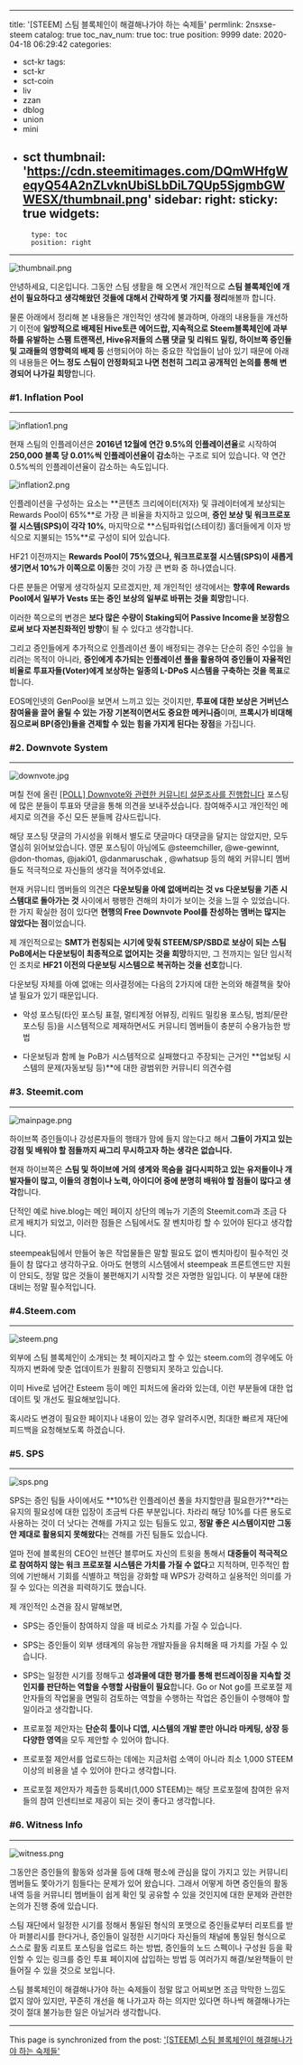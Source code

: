 
---
title: '[STEEM] 스팀 블록체인이 해결해나가야 하는 숙제들'
permlink: 2nsxse-steem
catalog: true
toc_nav_num: true
toc: true
position: 9999
date: 2020-04-18 06:29:42
categories:
- sct-kr
tags:
- sct-kr
- sct-coin
- liv
- zzan
- dblog
- union
- mini
- sct
thumbnail: 'https://cdn.steemitimages.com/DQmWHfgWeqyQ54A2nZLvknUbiSLbDiL7QUp5SjgmbGWWESX/thumbnail.png'
sidebar:
    right:
        sticky: true
widgets:
    -
        type: toc
        position: right
---


![thumbnail.png](https://cdn.steemitimages.com/DQmWHfgWeqyQ54A2nZLvknUbiSLbDiL7QUp5SjgmbGWWESX/thumbnail.png)

안녕하세요, 디온입니다. 그동안 스팀 생활을 해 오면서 개인적으로 **스팀 블록체인에 개선이 필요하다고 생각해왔던 것들에 대해서 간략하게 몇 가지를 정리**해볼까 합니다. 

물론 아래에서 정리해 본 내용들은 개인적인 생각에 불과하며, 아래의 내용들을 개선하기 이전에 **일방적으로 배제된 Hive토큰 에어드랍, 지속적으로 Steem블록체인에 과부하를 유발하는 스팸 트랜잭션, Hive유저들의 스팸 댓글 및 리워드 밀킹, 하이브쪽 증인들 및 고래들의 영향력의 배제 등** 선행되어야 하는 중요한 작업들이 남아 있기 때문에 아래의 내용들은 **어느 정도 스팀이 안정화되고 나면 천천히 그리고 공개적인 논의를 통해 변경되어 나가길 희망**합니다.

### #1. Inflation Pool
---
![inflation1.png](https://cdn.steemitimages.com/DQmQJCktTFGw4dDuRYdW5iTkge9RF68NTXVPQ9PkKKGed48/inflation1.png)

현재 스팀의 인플레이션은 **2016년 12월에 연간 9.5%의 인플레이션율**로 시작하여 **250,000 블록 당 0.01%씩 인플레이션율이 감소**하는 구조로 되어 있습니다. 약 연간 0.5%씩의 인플레이션율이 감소하는 속도입니다. 

![inflation2.png](https://cdn.steemitimages.com/DQmfH28M64gbhAbm27u4rzFPibcdGNBo3FTjpENe1Rq2kak/inflation2.png)

인플레이션을 구성하는 요소는 **콘텐츠 크리에이터(저자) 및 큐레이터에게 보상되는 Rewards Pool이 65%**로 가장 큰 비율을 차지하고 있으며, **증인 보상 및 워크프로포절 시스템(SPS)이 각각 10%**, 마지막으로 **스팀파워업(스테이킹) 홀더들에게 이자 방식으로 지불되는 15%**로 구성이 되어 있습니다.

HF21 이전까지는 **Rewards Pool이 75%였으나, 워크프로포절 시스템(SPS)이 새롭게 생기면서 10%가 이쪽으로 이동**한 것이 가장 큰 변화 중 하나였습니다.

다른 분들은 어떻게 생각하실지 모르겠지만, 제 개인적인 생각에서는 **향후에 Rewards Pool에서 일부가 Vests 또는 증인 보상의 일부로 바뀌는 것을 희망**합니다.

이러한 쪽으로의 변경은 **보다 많은 수량이 Staking되어 Passive Income을 보장함으로써 보다 자본친화적인 방향**이 될 수 있다고 생각합니다.

그리고 증인들에게 추가적으로 인플레이션 풀이 배정되는 경우는 단순히 증인 수입을 늘리려는 목적이 아니라, **증인에게 추가되는 인플레이션 풀을 활용하여 증인들이 자율적인 비율로 투표자들(Voter)에게 보상하는 일종의 L-DPoS 시스템을 구축하는 것을 목표**로 합니다.

EOS메인넷의 GenPool을 보면서 느끼고 있는 것이지만, **투표에 대한 보상은 거버넌스 참여율을 끌어 올릴 수 있는 가장 기본적이면서도 중요한 메커니즘**이며, **프록시가 비대해짐으로써 BP(증인)들을 견제할 수 있는 힘을 가지게 된다는 장점**을 가집니다.

### #2. Downvote System
---
![downvote.jpg](https://cdn.steemitimages.com/DQmbwkHhQvXn6aaxve52KbmfUu8aUvMKTeBfyU8qSixNJ6V/downvote.jpg)

며칠 전에 올린 [[POLL] Downvote와 관련한 커뮤니티 설문조사를 진행합니다](https://steemit.com/hive-101145/@donekim/poll-downvote) 포스팅에 많은 분들이 투표와 댓글을 통해 의견을 보내주셨습니다. 참여해주시고 개인적인 메세지로 의견을 주신 모든 분들께 감사드립니다.

해당 포스팅 댓글의 가시성을 위해서 별도로 댓글마다 대댓글을 달지는 않았지만, 모두 열심히 읽어보았습니다. 영문 포스팅이 아님에도 @steemchiller, @we-gewinnt, @don-thomas, @jaki01, @danmaruschak , @whatsup 등의 해외 커뮤니티 멤버들도 적극적으로 자신들의 생각을 적어주었네요.

현재 커뮤니티 멤버들의 의견은 **다운보팅을 아예 없애버리는 것 vs 다운보팅을 기존 시스템대로 돌아가는 것** 사이에서 팽팽한 견해의 차이가 보이는 것을 느낄 수 있었습니다. 한 가지 확실한 점이 있다면 **현행의 Free Downvote Pool를 찬성하는 멤버는 많지는 않았다는 점**이었습니다.

제 개인적으로는 **SMT가 런칭되는 시기에 맞춰 STEEM/SP/SBD로 보상이 되는 스팀 PoB에서는 다운보팅이 최종적으로 없어지는 것을 희망**하지만, 그 전까지는 일단 임시적인 조치로 **HF21 이전의 다운보팅 시스템으로 복귀하는 것을 선호**합니다. 

다운보팅 자체를 아예 없애는 의사결정에는 다음의 2가지에 대한 논의와 해결책을 찾아낼 필요가 있기 때문입니다.

- 악성 포스팅(타인 포스팅 표절, 멀티계정 어뷰징, 리워드 밀킹용 포스팅, 범죄/문란 포스팅 등)을 시스템적으로 제재하면서도 커뮤니티 멤버들이 충분히 수용가능한 방법

- 다운보팅과 함께 늘 PoB가 시스템적으로 실패했다고 주장되는 근거인 **업보팅 시스템의 문제(자동보팅 등)**에 대한 광범위한 커뮤니티 의견수렴


### #3. Steemit.com
---

![mainpage.png](https://cdn.steemitimages.com/DQmdeT2pzaJX9vrFpWGMuCyqMKe8it7bip9XFyvdatKkUaX/mainpage.png)

하이브쪽 증인들이나 강성론자들의 행태가 맘에 들지 않는다고 해서 **그들이 가지고 있는 강점 및 배워야 할 점들까지 싸그리 무시하고자 하는 생각은 없습니다.**

현재 하이브쪽은 **스팀 및 하이브에 거의 생계와 목숨을 걸다시피하고 있는 유저들이나 개발자들이 많고, 이들의 경험이나 노력, 아이디어 중에 분명히 배워야 할 점들이 많다고 생각**합니다.

단적인 예로 hive.blog는 메인 페이지 상단의 메뉴가 기존의 Steemit.com과 조금 다르게 배치가 되었고, 이러한 점들은 스팀에서도 잘 벤치마킹 할 수 있어야 된다고 생각합니다. 

steempeak팀에서 만들어 놓은 작업물들은 말할 필요도 없이 벤치마킹이 필수적인 것들이 참 많다고 생각하구요. 아마도 현행의 시스템에서 steempeak 프론트엔드만 지원이 안되도, 정말 많은 것들이 불편해지기 시작할 것은 자명한 일입니다. 이 부분에 대한 대비는 정말 필수적입니다.


### #4.Steem.com
---

![steem.png](https://cdn.steemitimages.com/DQmVWE79YLKhdZNiSWuVAGVmqnLvrGKGXjgshEx9WhREvQD/steem.png)

외부에 스팀 블록체인이 소개되는 첫 페이지라고 할 수 있는 steem.com의 경우에도 아직까지 변화에 맞춘 업데이트가 원활히 진행되지 못하고 있습니다. 

이미 Hive로 넘어간 Esteem 등이 메인 피처드에 올라와 있는데, 이런 부분들에 대한 업데이트 및 개선도 필요해보입니다.

혹시라도 변경이 필요한 페이지나 내용이 있는 경우 알려주시면, 최대한 빠르게 재단에 피드백을 요청해보도록 하겠습니다.


### #5. SPS
---

![sps.png](https://cdn.steemitimages.com/DQmcZ1h1QMYWzbCUmdVuX2qsgBBcVgAwkhtdD4TLGvxWce8/sps.png)

SPS는 증인 팀들 사이에서도 **10%란 인플레이션 풀을 차지할만큼 필요한가?**라는 유지의 필요성에 대한 입장이 조금씩 다른 부분입니다. 차라리 해당 10%를 다른 용도로 사용하는 것이 더 낫다는 견해를 가지고 있는 팀들도 있고, **정말 좋은 시스템이지만 그동안 제대로 활용되지 못해왔다**는 견해를 가진 팀들도 있습니다.

얼마 전에 블록원의 CEO인 브렌단 블루머도 자신의 트윗을 통해서 **대중들이 적극적으로 참여하지 않는 워크 프로포절 시스템은 가치를 가질 수 없다**고 지적하며, 민주적인 합의에 기반해서 기회를 식별하고 책임을 강화할 때 WPS가 강력하고 실용적인 의미를 가질 수 있다는 의견을 피력하기도 했습니다.

제 개인적인 소견을 잠시 말해보면, 

- SPS는 증인들이 참여하지 않을 때 비로소 가치를 가질 수 있습니다.

- SPS는 증인들이 외부 생태계의 유능한 개발자들을 유치해올 때 가치를 가질 수 있습니다.

- SPS는 일정한 시기를 정해두고 **성과물에 대한 평가를 통해 펀드레이징을 지속할 것인지를 판단하는 역할을 수행할 사람들이 필요**합니다. Go or Not go를 프로포절 제안자들의 작업물을 면밀히 검토하는 역할을 수행하는 작업은 증인들이 수행해야 할 일이라고 생각합니다.

- 프로포절 제안자는 **단순히 툴이나 디앱, 시스템의 개발 뿐만 아니라 마케팅, 상장 등 다양한 영역**을 모두 제안할 수 있어야 합니다.

- 프로포절 제안서를 업로드하는 데에는 지금처럼 소액이 아니라 최소 1,000 STEEM 이상의 비용을 낼 수 있어야 한다고 생각합니다. 

- 프로포절 제안자가 제출한 등록비(1,000 STEEM)는 해당 프로포절에 참여한 유저들의 참여 인센티브로 제공이 되는 것이 좋다고 생각합니다.




### #6. Witness Info
---

![witness.png](https://cdn.steemitimages.com/DQmdQDZQ6kVkcZM8DTKcpsvMufBnuecayt2q8K8XUoWAU2n/witness.png)

그동안은 증인들의 활동와 성과물 등에 대해 평소에 관심을 많이 가지고 있는 커뮤니티 멤버들도 쫓아가기 힘들다는 문제가 있어 왔습니다. 그래서 어떻게 하면 증인들의 활동 내역 등을 커뮤니티 멤버들이 쉽게 확인 및 공유할 수 있을 것인지에 대한 문제와 관련한 논의가 진행 중에 있습니다.

스팀 재단에서 일정한 시기를 정해서 통일된 형식의 포맷으로 증인들로부터 리포트를 받아 퍼블리시를 한다거나, 증인들이 일정한 시기마다 자신들의 채널에 통일된 형식으로 스스로 활동 리포트 포스팅을 업로드 하는 방법, 증인들의 노드 스펙이나 구성원 등을 확인할 수 있는 링크를 증인 투표 페이지에 삽입하는 방법 등 여러가지 해결/보완책들이 만들어질 수 있을 것으로 보입니다.

스팀 블록체인이 해결해나가야 하는 숙제들이 정말 많고 어찌보면 조금 막막한 느낌도 없지 않아 있지만, 꾸준히 개선을 해 나가고자 하는 의지만 있다면 하나씩 해결해나가는 것이 절대 불가능한 일은 아닐거라 생각합니다.

- - -

This page is synchronized from the post: ['[STEEM] 스팀 블록체인이 해결해나가야 하는 숙제들'](https://steemit.com/@donekim/2nsxse-steem)
